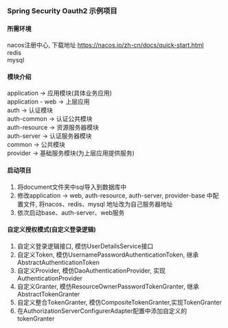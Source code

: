 ### Spring Security Oauth2 示例项目

#### 所需环境
nacos注册中心, 下载地址 https://nacos.io/zh-cn/docs/quick-start.html <br/>
redis <br/>
mysql <br/>


#### 模块介绍

application -> 应用模块(具体业务应用) <br/>
application - web -> 上层应用 <br/>
auth -> 认证模块 <br/>
auth-common -> 认证公共模块 <br/>
auth-resource -> 资源服务器模块 <br/>
auth-server -> 认证服务器模块 <br/>
common -> 公共模块 <br/>
provider -> 基础服务模块(为上层应用提供服务) <br/>

#### 启动项目

1. 将document文件夹中sql导入到数据库中
2. 修改application -> web,  auth-resource, auth-server, provider-base 中配置文件, 将nacos、redis、mysql
地址改为自己服务器地址
3. 依次启动base、auth-server、web服务


#### 自定义授权模式(自定义登录逻辑)

1. 自定义登录逻辑接口, 模仿UserDetailsService接口
2. 自定义Token, 模仿UsernamePasswordAuthenticationToken, 继承AbstractAuthenticationToken
3. 自定义Provider, 模仿DaoAuthenticationProvider, 实现AuthenticationProvider
4. 自定义Granter, 模仿ResourceOwnerPasswordTokenGranter, 继承AbstractTokenGranter
5. 自定义整合TokenGranter, 模仿CompositeTokenGranter,实现TokenGranter
6. 在AuthorizationServerConfigurerAdapter配置中添加自定义的tokenGranter